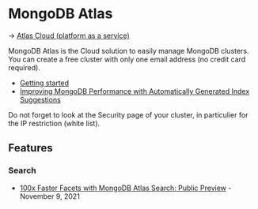 # MongoDB Atlas

→ [Atlas Cloud (platform as a service)](https://cloud.mongodb.com/)

MongoDB Atlas is the Cloud solution to easily manage MongoDB clusters. You can create a free cluster with only one email address (no credit card required).

* [Getting started](https://docs.atlas.mongodb.com/getting-started/)
* [Improving MongoDB Performance with Automatically Generated Index Suggestions](https://www.mongodb.com/blog/post/improving-mongodb-performance-with-automatically-generated-index-suggestions)

Do not forget to look at the Security page of your cluster, in particulier for the IP restriction (white list).

## Features

### Search

* [100x Faster Facets with MongoDB Atlas Search: Public Preview](https://www.mongodb.com/blog/post/100x-faster-facets-mongodb-atlas-search-public-preview) - November 9, 2021
